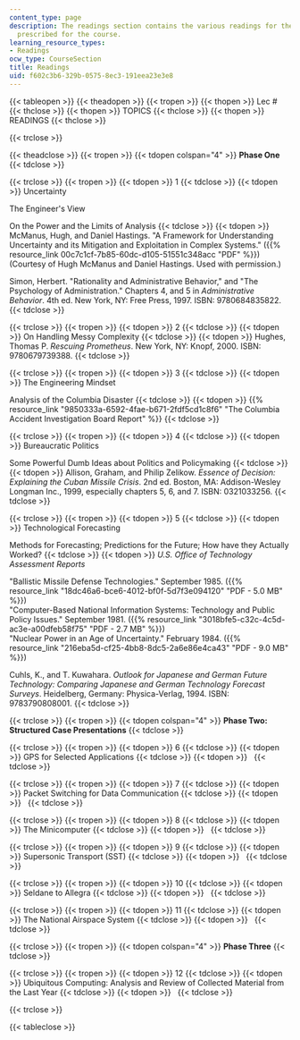 ```yaml
---
content_type: page
description: The readings section contains the various readings for the lecture topics
  prescribed for the course.
learning_resource_types:
- Readings
ocw_type: CourseSection
title: Readings
uid: f602c3b6-329b-0575-8ec3-191eea23e3e8
---
```


{{< tableopen >}}
{{< theadopen >}}
{{< tropen >}}
{{< thopen >}}
Lec #
{{< thclose >}}
{{< thopen >}}
TOPICS
{{< thclose >}}
{{< thopen >}}
READINGS
{{< thclose >}}

{{< trclose >}}

{{< theadclose >}}
{{< tropen >}}
{{< tdopen colspan="4" >}}
**Phase One**
{{< tdclose >}}

{{< trclose >}}
{{< tropen >}}
{{< tdopen >}}
1
{{< tdclose >}}
{{< tdopen >}}
Uncertainty  
  
The Engineer's View  
  
On the Power and the Limits of Analysis
{{< tdclose >}}
{{< tdopen >}}
McManus, Hugh, and Daniel Hastings. "A Framework for Understanding Uncertainty and its Mitigation and Exploitation in Complex Systems." ({{% resource_link 00c7c1cf-7b85-60dc-d105-51551c348acc "PDF" %}}) (Courtesy of Hugh McManus and Daniel Hastings. Used with permission.)  
  
Simon, Herbert. "Rationality and Administrative Behavior," and "The Psychology of Administration." Chapters 4, and 5 in _Administrative Behavior_. 4th ed. New York, NY: Free Press, 1997. ISBN: 9780684835822.
{{< tdclose >}}

{{< trclose >}}
{{< tropen >}}
{{< tdopen >}}
2
{{< tdclose >}}
{{< tdopen >}}
On Handling Messy Complexity
{{< tdclose >}}
{{< tdopen >}}
Hughes, Thomas P. _Rescuing Prometheus_. New York, NY: Knopf, 2000. ISBN: 9780679739388.
{{< tdclose >}}

{{< trclose >}}
{{< tropen >}}
{{< tdopen >}}
3
{{< tdclose >}}
{{< tdopen >}}
The Engineering Mindset  
  
Analysis of the Columbia Disaster
{{< tdclose >}}
{{< tdopen >}}
{{% resource_link "9850333a-6592-4fae-b671-2fdf5cd1c8f6" "The Columbia Accident Investigation Board Report" %}}
{{< tdclose >}}

{{< trclose >}}
{{< tropen >}}
{{< tdopen >}}
4
{{< tdclose >}}
{{< tdopen >}}
Bureaucratic Politics  
  
Some Powerful Dumb Ideas about Politics and Policymaking
{{< tdclose >}}
{{< tdopen >}}
Allison, Graham, and Philip Zelikow. _Essence of Decision: Explaining the Cuban Missile Crisis_. 2nd ed. Boston, MA: Addison-Wesley Longman Inc., 1999, especially chapters 5, 6, and 7. ISBN: 0321033256.
{{< tdclose >}}

{{< trclose >}}
{{< tropen >}}
{{< tdopen >}}
5
{{< tdclose >}}
{{< tdopen >}}
Technological Forecasting  
  
Methods for Forecasting; Predictions for the Future; How have they Actually Worked?
{{< tdclose >}}
{{< tdopen >}}
_U.S. Office of Technology Assessment Reports_  
  
"Ballistic Missile Defense Technologies." September 1985. ({{% resource_link "18dc46a6-bce6-4012-bf0f-5d7f3e094120" "PDF - 5.0 MB" %}})  
"Computer-Based National Information Systems: Technology and Public Policy Issues." September 1981. ({{% resource_link "3018bfe5-c32c-4c5d-ac3e-a00dfeb58f75" "PDF - 2.7 MB" %}})  
"Nuclear Power in an Age of Uncertainty." February 1984. ({{% resource_link "216eba5d-cf25-4bb8-8dc5-2a6e86e4ca43" "PDF - 9.0 MB" %}})  
  
Cuhls, K., and T. Kuwahara. _Outlook for Japanese and German Future Technology: Comparing Japanese and German Technology Forecast Surveys_. Heidelberg, Germany: Physica-Verlag, 1994. ISBN: 9783790808001.
{{< tdclose >}}

{{< trclose >}}
{{< tropen >}}
{{< tdopen colspan="4" >}}
**Phase Two: Structured Case Presentations**
{{< tdclose >}}

{{< trclose >}}
{{< tropen >}}
{{< tdopen >}}
6
{{< tdclose >}}
{{< tdopen >}}
GPS for Selected Applications
{{< tdclose >}}
{{< tdopen >}}
 
{{< tdclose >}}

{{< trclose >}}
{{< tropen >}}
{{< tdopen >}}
7
{{< tdclose >}}
{{< tdopen >}}
Packet Switching for Data Communication
{{< tdclose >}}
{{< tdopen >}}
 
{{< tdclose >}}

{{< trclose >}}
{{< tropen >}}
{{< tdopen >}}
8
{{< tdclose >}}
{{< tdopen >}}
The Minicomputer
{{< tdclose >}}
{{< tdopen >}}
 
{{< tdclose >}}

{{< trclose >}}
{{< tropen >}}
{{< tdopen >}}
9
{{< tdclose >}}
{{< tdopen >}}
Supersonic Transport (SST)
{{< tdclose >}}
{{< tdopen >}}
 
{{< tdclose >}}

{{< trclose >}}
{{< tropen >}}
{{< tdopen >}}
10
{{< tdclose >}}
{{< tdopen >}}
Seldane to Allegra
{{< tdclose >}}
{{< tdopen >}}
 
{{< tdclose >}}

{{< trclose >}}
{{< tropen >}}
{{< tdopen >}}
11
{{< tdclose >}}
{{< tdopen >}}
The National Airspace System
{{< tdclose >}}
{{< tdopen >}}
 
{{< tdclose >}}

{{< trclose >}}
{{< tropen >}}
{{< tdopen colspan="4" >}}
**Phase Three**
{{< tdclose >}}

{{< trclose >}}
{{< tropen >}}
{{< tdopen >}}
12
{{< tdclose >}}
{{< tdopen >}}
Ubiquitous Computing: Analysis and Review of Collected Material from the Last Year
{{< tdclose >}}
{{< tdopen >}}
 
{{< tdclose >}}

{{< trclose >}}

{{< tableclose >}}
